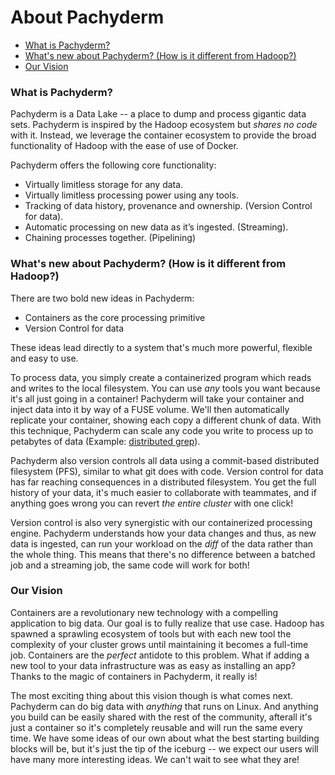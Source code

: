 # About Pachyderm

* [What is Pachyderm?](#what-is-pachyderm)
* [What's new about Pachyderm? (How is it different from Hadoop?)](#whats-new-about-pachyderm-how-is-it-different-from-hadoop)
* [Our Vision](#our-vision)

### What is Pachyderm?

Pachyderm is a Data Lake -- a place to dump and process gigantic data sets.
Pachyderm is inspired by the Hadoop ecosystem but _shares no code_ with it.
Instead, we leverage the container ecosystem to provide the broad functionality
of Hadoop with the ease of use of Docker.

Pachyderm offers the following core functionality:

- Virtually limitless storage for any data.
- Virtually limitless processing power using any tools.
- Tracking of data history, provenance and ownership. (Version Control for data).
- Automatic processing on new data as it’s ingested. (Streaming).
- Chaining processes together. (Pipelining)

### What's new about Pachyderm? (How is it different from Hadoop?)

There are two bold new ideas in Pachyderm:

- Containers as the core processing primitive
- Version Control for data

These ideas lead directly to a system that's much more powerful, flexible and easy to use. 

To process data, you simply create a containerized program which reads and writes to the local filesystem. You can use _any_ tools you want because it's all just going in a container! Pachyderm will take your container and inject data into it by way of a FUSE volume. We'll then automatically replicate your container, showing each copy a different chunk of data. With this technique, Pachyderm can scale any code you write to process up to petabytes of data (Example: [distributed grep](https://github.com/pachyderm/pachyderm/tree/master/examples/fruit_stand)).

Pachyderm also version controls all data using a commit-based distributed
filesystem (PFS), similar to what git does with code. Version control for data
has far reaching consequences in a distributed filesystem. You get the full
history of your data, it's much easier to collaborate with teammates, and if
anything goes wrong you can revert _the entire cluster_ with one click!

Version control is also very synergistic with our containerized processing
engine. Pachyderm understands how your data changes and thus, as new data
is ingested, can run your workload on the _diff_ of the data rather than the
whole thing. This means that there's no difference between a batched job and
a streaming job, the same code will work for both!

### Our Vision

Containers are a revolutionary new technology with a compelling application to
big data. Our goal is to fully realize that use case. Hadoop has spawned a
sprawling ecosystem of tools but with each new tool the complexity of your
cluster grows until maintaining it becomes a full-time job. Containers are the
_perfect_ antidote to this problem. What if adding a new tool to your data
infrastructure was as easy as installing an app? Thanks to the magic of
containers in Pachyderm, it really is!

The most exciting thing about this vision though is what comes next. Pachyderm
can do big data with _anything_ that runs on Linux. And anything you build can be
easily shared with the rest of the community, afterall it's just a
container so it's completely reusable and will run the same every time. We have some ideas of our own about what the best starting building blocks will be, but it's just the
tip of the iceburg -- we expect our users will have many more interesting ideas.
We can't wait to see what they are!

